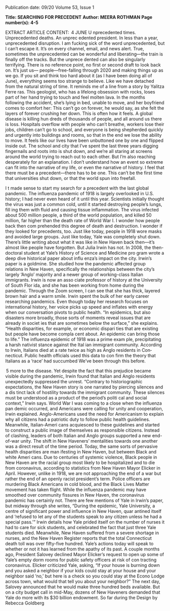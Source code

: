 Publication date: 09/20
Volume 53, Issue 1

**Title: SEARCHING FOR PRECEDENT**
**Author: MEERA ROTHMAN**
**Page number(s): 4-5**

EXTRACT ARTICLE CONTENT:
 4
JUNE
U
nprecedented times. Unprecedented deaths. An unprec­
edented president. In less than a year, unprecedented 
disruption. I am fucking sick of the word unprecedented, but 
I can’t escape it. It’s on every channel, email, and news alert. 
True, sometimes the unprecedented can be wonderful and 
liberating—the train is finally off the tracks. But the unprece­
dented can also be singularly terrifying. There is no reference 
point, no first or second draft to look back on. It’s just us––
people––free-falling through 2020 and making things up as 
we go. If you sit and think too hard about it (as I have been 
doing all of June), everything seems too strange to believe. 
Like we have detached from the natural string of time.
It reminds me of a line from a story by Yalitza Ferre­
ras. This geologist, who has a lifelong obsession with 
rocks, loses part of her hand trying to touch and feel 
molten lava. In the months following the accident, she’s 
lying in bed, unable to move, and her boyfriend comes 
to comfort her: This can’t go on forever, he would say, 
as she felt the layers of forever crushing her down. 
This is often how it feels. A global disease is killing hun­
dreds of thousands of people, and all around us there is loss. 
Hospitals overflow with people who can’t breathe, workers 
lose their jobs, children can’t go to school, and everyone is 
being shepherded quickly and urgently into buildings and 
rooms, so that in the end we lose the ability to move. It feels 
like our lives have been unbuttoned one by one and flipped 
inside out. The school and city that I’ve spent the last three 
years digging fingernails and roots into is shut down, and 
we’re all staring at screens around the world trying to reach 
out to each other.
But I’m also reaching desperately for an explanation. I 
don’t understand how an event so extreme can fit into the 
narrative of my life, or even the narrative of history. I feel that 
there must be a precedent––there has to be one. This can’t 
be the first time that universities shut down, or that the world 
spun into freefall.


I
t made sense to start my search for a precedent with the 
last global pandemic. The influenza pandemic of 1918 is 
largely overlooked in U.S. history; I had never even heard of 
it until this year. Scientists initially thought the virus was just 
a common cold, until it started destroying people’s lungs, fill­
ing them with fluid and causing tissue inflammation. The 
virus infected about 500 million people, a third of the world 
population, and killed 50 million, far higher than the death 
rate of World War I. I wonder how people back then com­
prehended this degree of death and destruction. I wonder if 
they looked for precedents, too. Just like today, people in 1918 
wore masks and avoided large groups. Just like today, Yale was 
completely shut down. There’s little writing about what it was 
like in New Haven back then––it’s almost like people have 
forgotten. 
But Julia Irwin has not. In 2008, the then-doctoral 
student at Yale’s History of Science and Medicine pro­
gram wrote a deep dive historical paper about influ­
enza’s impact on the city. Irwin’s paper is a goldmine. 
She studied how the pandemic affected group relations 
in New Haven, specifically the relationships between 
the city’s largely ‘Anglo’ majority and a newer group of 
working-class Italian immigrants. Irwin is now an asso­
ciate professor of history at the University of South Flor­
ida, and she has been working from home during the 
pandemic. Through the Zoom screen, I can see that she 
has thick, layered brown hair and a warm smile.
Irwin spent the bulk of her early career researching 
pandemics. Even though today her research focuses 
on international history, her voice picks up speed and 
inflates with energy when our conversation pivots to 
public health.
“In epidemics, but also disasters more broadly, those 
sorts of moments reveal issues that are already in societ­
ies that are sometimes below the surface,” she explains. 
“Health disparities, for example, or economic dispari­
ties that are existing but people have become compla­
cent about. An epidemic can bring those to life.”
The influenza epidemic of 1918 was a prime exam­
ple, precipitating a harsh nativist stance against the Ital­
ian immigrant community. According to Irwin, Italians 
died at a rate twice as high as Anglo residents in Con­
necticut. Public health officials used this data to con­
firm the theory that Italians as a ‘race’ had succumbed 
We’ve been through this before.


 5
more to the disease. Yet despite the fact that this prejudice 
became visible during the pandemic, Irwin found that 
Italian and Anglo residents unexpectedly suppressed the 
unrest. 
“Contrary to historiographic expectations, the New 
Haven story is one narrated by piercing silences and a dis­
tinct lack of hostility towards the immigrant community. These 
silences must be understood as a product of the period’s politi­
cal and social context,” Irwin says. 
World War I was coming to a close when the influenza pan­
demic occurred, and Americans were calling for unity and 
cooperation, Irwin explained. Anglo-Americans used the need 
for Americanism to explain why all citizens had a patriotic duty 
to follow public health guidelines. Meanwhile, Italian-Ameri­
cans acquiesced to these guidelines and started to construct a 
public image of themselves as responsible citizens. Instead of 
clashing, leaders of both Italian and Anglo groups supported a 
new end-of-war unity. The shift in New Haveners’ mentalities 
towards one another was a direct result of the time period. 
Today, the same sorts of pervasive health disparities are man­
ifesting in New Haven, but between Black and white Ameri­
cans. Due to centuries of systemic violence, Black people in 
New Haven are the racial group most likely to be hospitalized 
and to die from coronavirus, according to statistics from New 
Haven Mayor Elicker in April. However, unlike in 1918, we 
are not approaching the end of a war but rather the end of an 
openly racist president’s term. Police officers are murdering 
Black Americans in cold blood, and the Black Lives Matter 
movement has taken flight. While the influenza pandemic 
may have smoothed over community fissures in New Haven, 
the coronavirus pandemic has certainly not. 
There are few mentions of Yale in Irwin’s paper, but midway 
through she writes, “During the epidemic, Yale University, a 
centre of significant power and influence in New Haven, quar­
antined itself and ‘refused to let any of the students speak to any 
citizen unless he had a special pass.’”
Irwin details how Yale prided itself on the number of nurses 
it had to care for sick students, and celebrated the fact that just 
three Yale students died. Meanwhile, New Haven suffered from 
a severe shortage in nurses, and the New Haven Register reports 
that the total Connecticut death toll was over fifty-five hundred. 
Yale’s actions today will speak to whether or not it has learned 
from the apathy of its past. A couple months ago, President 
Salovey declined Mayor Elicker’s request to open up some of 
Yale’s empty dorm rooms for public safety officers at risk of con­
tracting coronavirus. 
Elicker criticized Yale, asking, “If your house is burning 
down and you asked a neighbor if your kids could stay at your 
house and your neighbor said ‘no,’ but here is a check so you 
could stay at the Econo Lodge across town, what would that tell 
you about your neighbor?”
The next day, Salovey announced that he would make 
three hundred beds available. But on a city budget call in 
mid-May, dozens of New Haveners demanded that Yale 
do more with its $30 billion endowment. So far during the 
Design by Rebecca Goldberg